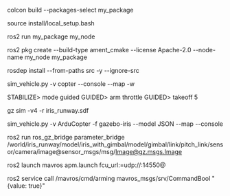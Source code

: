 colcon build --packages-select my_package

source install/local_setup.bash

ros2 run my_package my_node

ros2 pkg create --build-type ament_cmake --license Apache-2.0 --node-name my_node my_package

rosdep install --from-paths src -y --ignore-src

sim_vehicle.py -v copter --console --map -w

STABILIZE> mode guided
GUIDED> arm throttle
GUIDED> takeoff 5

gz sim -v4 -r iris_runway.sdf

sim_vehicle.py -v ArduCopter -f gazebo-iris --model JSON --map --console

ros2 run ros_gz_bridge parameter_bridge /world/iris_runway/model/iris_with_gimbal/model/gimbal/link/pitch_link/sensor/camera/image@sensor_msgs/msg/Image@gz.msgs.Image


ros2 launch mavros apm.launch fcu_url:=udp://:14550@


ros2 service call /mavros/cmd/arming mavros_msgs/srv/CommandBool "{value: true}"

